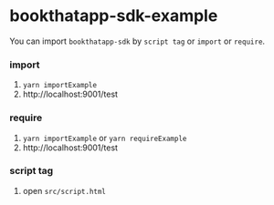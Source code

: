 # bookthatapp-sdk-example

You can import `bookthatapp-sdk` by `script tag` or `import` or `require`.

### import

1. `yarn importExample` 
2. http://localhost:9001/test

### require

1. `yarn importExample` or `yarn requireExample` 
2. http://localhost:9001/test


### script tag

1. open `src/script.html`
